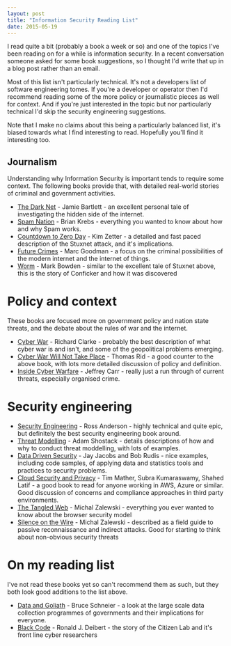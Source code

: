 ```yaml
---
layout: post
title: "Information Security Reading List"
date: 2015-05-19
---
```


I read quite a bit (probably a book a week or so) and one of the topics
I've been reading on for a while is information security. In a recent
conversation someone asked for some book suggestions, so I thought I'd
write that up in a blog post rather than an email.

Most of this list isn't particularly technical. It's not a developers
list of software engineering tomes. If you're a developer or operator
then I'd recommend reading some of the more policy or journalistic
pieces as well for context. And if you're just interested in the topic
but nor particularly technical I'd skip the security engineering
suggestions.

Note that I make no claims about this being a particularly balanced
list, it's biased towards what I find interesting to read. Hopefully
you'll find it interesting too.


## Journalism

Understanding why Information Security is important tends to require
some context. The following books provide that, with detailed real-world
stories of criminal and government activities.

* [The Dark Net](http://www.amazon.co.uk/The-Dark-Net-Jamie-Bartlett/dp/0434023159) - Jamie Bartlett - an excellent personal tale of
  investigating the hidden side of the internet.
* [Spam Nation](http://www.amazon.co.uk/Spam-Nation-Organized-Cybercrime-Epidemic-ebook/dp/B00L5QGBL0) - Brian Krebs - everything you wanted to know about how
  and why Spam works.
* [Countdown to Zero Day](http://www.amazon.co.uk/Countdown-Zero-Day-Stuxnet-Digital/dp/077043617X) - Kim Zetter - a detailed and fast paced
  description of the Stuxnet attack, and it's implications.
* [Future Crimes](http://www.amazon.co.uk/Future-Crimes-Everything-Connected-Vulnerable/dp/0385539002) - Marc Goodman - a focus on the criminal
  possibilities of the modern internet and the internet of things.
* [Worm](http://www.amazon.co.uk/Worm-The-First-Digital-World/dp/1611855845) - Mark Bowden - similar to the excellent tale of Stuxnet
  above, this is the story of Conficker and how it was discovered


# Policy and context

These books are focused more on government policy and nation state
threats, and the debate about the rules of war and the internet.

* [Cyber War](http://www.amazon.co.uk/Cyber-War-Threat-National-Security/dp/0061962244) - Richard Clarke - probably the best description of what
  cyber war is and isn't, and some of the geopolitical problems
  emerging.
* [Cyber War Will Not Take Place](http://www.amazon.co.uk/Cyber-War-Will-Take-Place/dp/1849042802) - Thomas Rid - a good counter to the
  above book, with lots more detailed discussion of policy and definition.
* [Inside Cyber Warfare](http://www.amazon.co.uk/Inside-Cyber-Warfare-Mapping-Underworld/dp/1449310044) - Jeffrey Carr - really just a run through of
  current threats, especially organised crime.


# Security engineering

* [Security Engineering](http://www.cl.cam.ac.uk/~rja14/book.html) - Ross Anderson - highly technical and quite
  epic, but definitely the best security engineering book around.
* [Threat Modelling](http://www.amazon.co.uk/Threat-Modeling-Designing-Adam-Shostack/dp/1118809998) - Adam Shostack - details descriptions of how and
  why to conduct threat moddelling, with lots of examples.
* [Data Driven Security](http://www.amazon.co.uk/Data-Driven-Security-Visualization-Dashboards/dp/1118793722) - Jay Jacobs and Bob Rudis - nice examples,
  including code samples, of applying data and statistics tools and
  practices to security problems.
* [Cloud Security and Privacy](http://www.amazon.co.uk/Cloud-Security-Privacy-Enterprise-Perspective/dp/0596802765) - Tim Mather, Subra Kumaraswamy, Shahed
  Latif - a good book to read for anyone working in AWS, Azure or similar.
  Good discussion of concerns and compliance approaches in third party
  environments.
* [The Tangled Web](http://www.amazon.co.uk/The-Tangled-Web-Securing-Applications/dp/1593273886) - Michal Zalewski - everything you ever wanted to
  know about the browser security model
* [Silence on the Wire](http://www.amazon.co.uk/Silence-Wire-Passive-Reconnaissance-Indirect/dp/1593270461) - Michal Zalewski - described as a field guide
  to passive reconnaissance and indirect attacks. Good for starting to
  think about non-obvious security threats


# On my reading list

I've not read these books yet so can't recommend them as such, but they
both look good additions to the list above.

* [Data and Goliath](http://www.amazon.co.uk/Data-Goliath-Bruce-Schneier/dp/0393244814) - Bruce Schneier - a look at the large scale data
collection programmes of governments and their implications for
everyone.
* [Black Code](http://www.amazon.co.uk/Black-Code-Ronald-J-Deibert/dp/0771025351) - Ronald J. Deibert - the story of the Citizen Lab
and it's front line cyber researchers
